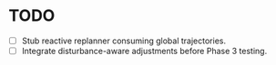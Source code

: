 # TODO

- [ ] Stub reactive replanner consuming global trajectories.
- [ ] Integrate disturbance-aware adjustments before Phase 3 testing.
